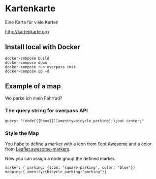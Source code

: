 # Kartenkarte

Eine Karte für viele Karten

http://kartenkarte.org

## Install local with Docker
```
docker-compose build
docker-compose down
docker-compose run overpass init
docker-compose up -d
```

## Example of a map
Wo parke ich mein Fahrrad?
### The query string for overpass API
```
query: "(node({{bbox}})[amenity=bicycle_parking];);out center;"
```
### Style the Map
You habe to define a marker with a icon from [Font Awesome](https://fontawesome.com/v6/search) and a color from [Leaflet.awesome-markers](https://github.com/sigma-geosistemas/Leaflet.awesome-markers).

Now you can assign a node group the defined marker.
```
marker: { parking: {icon: 'square-parking', color: 'blue'}}
mapping:{ amenity:{bicycle_parking:"parking"}}
```